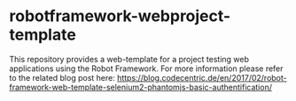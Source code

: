# robotframework-webproject-template

This repository provides a web-template for a project testing web applications using the Robot Framework.
For more information please refer to the related blog post here: 
https://blog.codecentric.de/en/2017/02/robot-framework-web-template-selenium2-phantomjs-basic-authentification/

